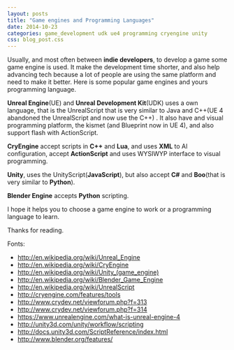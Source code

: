 ```yaml
---
layout: posts
title: "Game engines and Programming Languages"
date: 2014-10-23
categories: game_development udk ue4 programming cryengine unity
css: blog_post.css
---
```


Usually, and most often between **indie developers**, to develop a game some game engine is used. It make the development time shorter, and also help advancing tech because a lot of people are using the same platform and need to make it better. Here is some popular game engines and yours programming language.<!--break-->

**Unreal Engine**(UE) and **Unreal Development Kit**(UDK) uses a own language, that is the UnrealScript that is very similar to Java and C++(UE 4 abandoned the UnrealScript and now use the C++) . It also have and visual programming platform, the kismet (and Blueprint now in UE 4), and also support flash with ActionScript.

**CryEngine** accept scripts in **C++** and **Lua**, and uses **XML** to AI configuration, accept **ActionScript** and uses WYSIWYP interface to visual programming.

**Unity**, uses the UnityScript(**JavaScript**), but also accept **C#** and **Boo**(that is very similar to **Python**).

**Blender Engine** accepts **Python** scripting.

I hope it helps you to choose a game engine to work or a programming language to learn.

Thanks for reading.

Fonts:
- <http://en.wikipedia.org/wiki/Unreal_Engine>
- <http://en.wikipedia.org/wiki/CryEngine>
- <http://en.wikipedia.org/wiki/Unity_(game_engine)>
- <http://en.wikipedia.org/wiki/Blender_Game_Engine>
- <http://en.wikipedia.org/wiki/UnrealScript>
- <http://cryengine.com/features/tools>
- <http://www.crydev.net/viewforum.php?f=313>
- <http://www.crydev.net/viewforum.php?f=314>
- <https://www.unrealengine.com/what-is-unreal-engine-4>
- <http://unity3d.com/unity/workflow/scripting>
- <http://docs.unity3d.com/ScriptReference/index.html>
- <http://www.blender.org/features/>